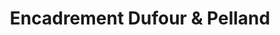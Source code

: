 ---
title: "Encadrement Dufour & Pelland"
url: /sherbrooke/encadrement-dufour-und-pelland/
shop: Rahmen
---